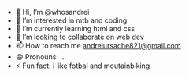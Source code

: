 - 👋 Hi, I’m @whosandrei
- 👀 I’m interested in mtb and coding
- 🌱 I’m currently learning html and css
- 💞️ I’m looking to collaborate on web dev
- 📫 How to reach me andreiursache821@gmail.com
- 😄 Pronouns: ...
- ⚡ Fun fact: i like fotbal and moutainbiking

<!---
whosandrei/whosandrei is a ✨ special ✨ repository because its `README.md` (this file) appears on your GitHub profile.
You can click the Preview link to take a look at your changes.
--->
